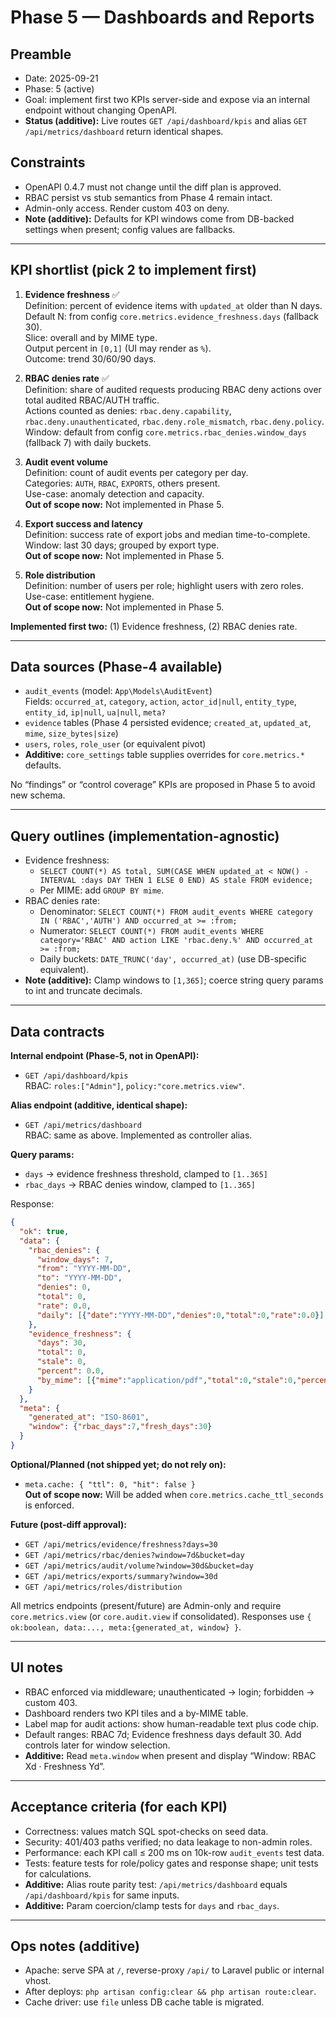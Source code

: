 # Phase 5 — Dashboards and Reports

## Preamble
- Date: 2025-09-21
- Phase: 5 (active)
- Goal: implement first two KPIs server-side and expose via an internal endpoint without changing OpenAPI.
- **Status (additive):** Live routes `GET /api/dashboard/kpis` and alias `GET /api/metrics/dashboard` return identical shapes.

## Constraints
- OpenAPI 0.4.7 must not change until the diff plan is approved.
- RBAC persist vs stub semantics from Phase 4 remain intact.
- Admin-only access. Render custom 403 on deny.
- **Note (additive):** Defaults for KPI windows come from DB-backed settings when present; config values are fallbacks.

---

## KPI shortlist (pick 2 to implement first)
1) **Evidence freshness** ✅  
   Definition: percent of evidence items with `updated_at` older than N days.  
   Default N: from config `core.metrics.evidence_freshness.days` (fallback 30).  
   Slice: overall and by MIME type.  
   Output percent in `[0,1]` (UI may render as `%`).  
   Outcome: trend 30/60/90 days.

2) **RBAC denies rate** ✅  
   Definition: share of audited requests producing RBAC deny actions over total audited RBAC/AUTH traffic.  
   Actions counted as denies: `rbac.deny.capability`, `rbac.deny.unauthenticated`, `rbac.deny.role_mismatch`, `rbac.deny.policy`.  
   Window: default from config `core.metrics.rbac_denies.window_days` (fallback 7) with daily buckets.

3) **Audit event volume**  
   Definition: count of audit events per category per day.  
   Categories: `AUTH`, `RBAC`, `EXPORTS`, others present.  
   Use-case: anomaly detection and capacity.  
   **Out of scope now:** Not implemented in Phase 5.

4) **Export success and latency**  
   Definition: success rate of export jobs and median time-to-complete.  
   Window: last 30 days; grouped by export type.  
   **Out of scope now:** Not implemented in Phase 5.

5) **Role distribution**  
   Definition: number of users per role; highlight users with zero roles.  
   Use-case: entitlement hygiene.  
   **Out of scope now:** Not implemented in Phase 5.

**Implemented first two:** (1) Evidence freshness, (2) RBAC denies rate.

---

## Data sources (Phase-4 available)
- `audit_events` (model: `App\Models\AuditEvent`)  
  Fields: `occurred_at`, `category`, `action`, `actor_id|null`, `entity_type`, `entity_id`, `ip|null`, `ua|null`, `meta?`
- `evidence` tables (Phase 4 persisted evidence; `created_at`, `updated_at`, `mime`, `size_bytes|size`)  
- `users`, `roles`, `role_user` (or equivalent pivot)
- **Additive:** `core_settings` table supplies overrides for `core.metrics.*` defaults.

No “findings” or “control coverage” KPIs are proposed in Phase 5 to avoid new schema.

---

## Query outlines (implementation-agnostic)
- Evidence freshness:
  - `SELECT COUNT(*) AS total, SUM(CASE WHEN updated_at < NOW() - INTERVAL :days DAY THEN 1 ELSE 0 END) AS stale FROM evidence;`
  - Per MIME: add `GROUP BY mime`.
- RBAC denies rate:
  - Denominator: `SELECT COUNT(*) FROM audit_events WHERE category IN ('RBAC','AUTH') AND occurred_at >= :from;`
  - Numerator: `SELECT COUNT(*) FROM audit_events WHERE category='RBAC' AND action LIKE 'rbac.deny.%' AND occurred_at >= :from;`
  - Daily buckets: `DATE_TRUNC('day', occurred_at)` (use DB-specific equivalent).
- **Note (additive):** Clamp windows to `[1,365]`; coerce string query params to int and truncate decimals.

---

## Data contracts
**Internal endpoint (Phase-5, not in OpenAPI):**
- `GET /api/dashboard/kpis`  
  RBAC: `roles:["Admin"]`, `policy:"core.metrics.view"`.

**Alias endpoint (additive, identical shape):**
- `GET /api/metrics/dashboard`  
  RBAC: same as above. Implemented as controller alias.

**Query params:**
- `days` → evidence freshness threshold, clamped to `[1..365]`  
- `rbac_days` → RBAC denies window, clamped to `[1..365]`

Response:
```json
{
  "ok": true,
  "data": {
    "rbac_denies": {
      "window_days": 7,
      "from": "YYYY-MM-DD",
      "to": "YYYY-MM-DD",
      "denies": 0,
      "total": 0,
      "rate": 0.0,
      "daily": [{"date":"YYYY-MM-DD","denies":0,"total":0,"rate":0.0}]
    },
    "evidence_freshness": {
      "days": 30,
      "total": 0,
      "stale": 0,
      "percent": 0.0,
      "by_mime": [{"mime":"application/pdf","total":0,"stale":0,"percent":0.0}]
    }
  },
  "meta": {
    "generated_at": "ISO-8601",
    "window": {"rbac_days":7,"fresh_days":30}
  }
}
```

**Optional/Planned (not shipped yet; do not rely on):**
- `meta.cache: { "ttl": 0, "hit": false }`  
  **Out of scope now:** Will be added when `core.metrics.cache_ttl_seconds` is enforced.

**Future (post-diff approval):**
- `GET /api/metrics/evidence/freshness?days=30`
- `GET /api/metrics/rbac/denies?window=7d&bucket=day`
- `GET /api/metrics/audit/volume?window=30d&bucket=day`
- `GET /api/metrics/exports/summary?window=30d`
- `GET /api/metrics/roles/distribution`

All metrics endpoints (present/future) are Admin-only and require `core.metrics.view` (or `core.audit.view` if consolidated). Responses use `{ ok:boolean, data:..., meta:{generated_at, window} }`.

---

## UI notes
- RBAC enforced via middleware; unauthenticated → login; forbidden → custom 403.
- Dashboard renders two KPI tiles and a by-MIME table.
- Label map for audit actions: show human-readable text plus code chip.
- Default ranges: RBAC 7d; Evidence freshness days default 30. Add controls later for window selection.
- **Additive:** Read `meta.window` when present and display “Window: RBAC Xd · Freshness Yd”.

---

## Acceptance criteria (for each KPI)
- Correctness: values match SQL spot-checks on seed data.
- Security: 401/403 paths verified; no data leakage to non-admin roles.
- Performance: each KPI call ≤ 200 ms on 10k-row `audit_events` test data.
- Tests: feature tests for role/policy gates and response shape; unit tests for calculations.
- **Additive:** Alias route parity test: `/api/metrics/dashboard` equals `/api/dashboard/kpis` for same inputs.
- **Additive:** Param coercion/clamp tests for `days` and `rbac_days`.

---
## Ops notes (additive)
- Apache: serve SPA at `/`, reverse-proxy `/api/` to Laravel public or internal vhost.
- After deploys: `php artisan config:clear && php artisan route:clear`.
- Cache driver: use `file` unless DB cache table is migrated.

